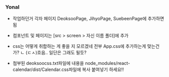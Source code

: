 ### Yonal

- 작업하던거 각자 페이지 DeoksooPage, JihyoPage, SuebeenPage에 추가하면 됨

- 컴포넌트 및 페이지는 [src > screen > 자신 이름 폴더]에 추가

- css는 어떻게 취합하는 게 좋을 지 모르겠네 전부 App.css에 추가하는게 맞는건가?
  ㄴ (ㄷㅅ)흐음.. 일단은 그래도 될듯? 

- 첨부된 deoksoocss.txt파일에 내용을 node_modules/react-calendar/dist/Calendar.css파일에 복사 붙여넣기 하세요!!